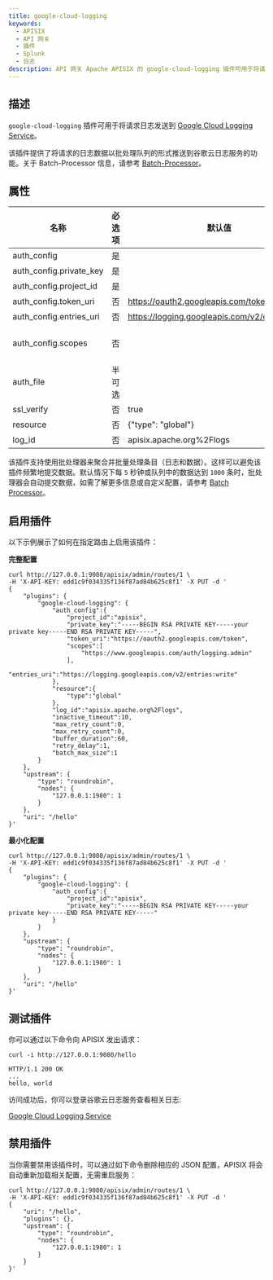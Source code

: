 ```yaml
---
title: google-cloud-logging
keywords:
  - APISIX
  - API 网关
  - 插件
  - Splunk
  - 日志
description: API 网关 Apache APISIX 的 google-cloud-logging 插件可用于将请求日志转发到 Splunk HTTP 事件收集器（HEC）中进行分析和存储。
---
```


<!--
#
# Licensed to the Apache Software Foundation (ASF) under one or more
# contributor license agreements.  See the NOTICE file distributed with
# this work for additional information regarding copyright ownership.
# The ASF licenses this file to You under the Apache License, Version 2.0
# (the "License"); you may not use this file except in compliance with
# the License.  You may obtain a copy of the License at
#
#     http://www.apache.org/licenses/LICENSE-2.0
#
# Unless required by applicable law or agreed to in writing, software
# distributed under the License is distributed on an "AS IS" BASIS,
# WITHOUT WARRANTIES OR CONDITIONS OF ANY KIND, either express or implied.
# See the License for the specific language governing permissions and
# limitations under the License.
#
-->

## 描述

`google-cloud-logging` 插件可用于将请求日志发送到 [Google Cloud Logging Service](https://cloud.google.com/logging/)。

该插件提供了将请求的日志数据以批处理队列的形式推送到谷歌云日志服务的功能。关于 Batch-Processor 信息，请参考 [Batch-Processor](../batch-processor.md)。

## 属性

| 名称                     | 必选项   | 默认值                                           | 描述                                                                                                                             |
| ----------------------- | -------- | ------------------------------------------------ | -------------------------------------------------------------------------------------------------------------------------------  |
| auth_config             | 是       |                                                  | 必须配置 `auth_config` 或 `auth_file` 之一。                                                                                      |
| auth_config.private_key | 是       |                                                  | 谷歌服务帐号的私钥参数。                                                                                                           |
| auth_config.project_id  | 是       |                                                  | 谷歌服务帐号的项目 ID。                                                                                                            |
| auth_config.token_uri   | 否       | https://oauth2.googleapis.com/token              | 请求谷歌服务帐户的令牌的 URI。                                                                                                     |
| auth_config.entries_uri | 否       | https://logging.googleapis.com/v2/entries:write  | 谷歌日志服务写入日志条目的 API。                                                                                                   |
| auth_config.scopes      | 否       |                                                  | 谷歌服务账号的访问范围，参考：[OAuth 2.0 Scopes for Google APIs](https://developers.google.com/identity/protocols/oauth2/scopes#logging)，可选项：["https://www.googleapis.com/auth/logging.read","https://www.googleapis.com/auth/logging.write","https://www.googleapis.com/auth/logging.admin","https://www.googleapis.com/auth/cloud-platform"]。|
| auth_file               | 半可选   |                                                  | 谷歌服务账号 JSON 文件的路径（必须配置 `auth_config` 或 `auth_file` 之一）                                                            |
| ssl_verify              | 否       | true                                             | 启用 `SSL` 验证，配置根据 [OpenResty 文档](https://github.com/openresty/lua-nginx-module#tcpsocksslhandshake) 选项。                 |
| resource                | 否       | {"type": "global"}                               | 谷歌监控资源，请参考 [MonitoredResource](https://cloud.google.com/logging/docs/reference/v2/rest/v2/MonitoredResource)。             |
| log_id                  | 否       | apisix.apache.org%2Flogs                         | 谷歌日志 ID，请参考 [LogEntry](https://cloud.google.com/logging/docs/reference/v2/rest/v2/LogEntry)。                                |

该插件支持使用批处理器来聚合并批量处理条目（日志和数据）。这样可以避免该插件频繁地提交数据。默认情况下每 `5` 秒钟或队列中的数据达到 `1000` 条时，批处理器会自动提交数据，如需了解更多信息或自定义配置，请参考 [Batch Processor](../batch-processor.md#配置)。

## 启用插件

以下示例展示了如何在指定路由上启用该插件：

**完整配置**

```shell
curl http://127.0.0.1:9080/apisix/admin/routes/1 \
-H 'X-API-KEY: edd1c9f034335f136f87ad84b625c8f1' -X PUT -d '
{
    "plugins": {
        "google-cloud-logging": {
            "auth_config":{
                "project_id":"apisix",
                "private_key":"-----BEGIN RSA PRIVATE KEY-----your private key-----END RSA PRIVATE KEY-----",
                "token_uri":"https://oauth2.googleapis.com/token",
                "scopes":[
                    "https://www.googleapis.com/auth/logging.admin"
                ],
                "entries_uri":"https://logging.googleapis.com/v2/entries:write"
            },
            "resource":{
                "type":"global"
            },
            "log_id":"apisix.apache.org%2Flogs",
            "inactive_timeout":10,
            "max_retry_count":0,
            "max_retry_count":0,
            "buffer_duration":60,
            "retry_delay":1,
            "batch_max_size":1
        }
    },
    "upstream": {
        "type": "roundrobin",
        "nodes": {
            "127.0.0.1:1980": 1
        }
    },
    "uri": "/hello"
}'
```

**最小化配置**

```shell
curl http://127.0.0.1:9080/apisix/admin/routes/1 \
-H 'X-API-KEY: edd1c9f034335f136f87ad84b625c8f1' -X PUT -d '
{
    "plugins": {
        "google-cloud-logging": {
            "auth_config":{
                "project_id":"apisix",
                "private_key":"-----BEGIN RSA PRIVATE KEY-----your private key-----END RSA PRIVATE KEY-----"
            }
        }
    },
    "upstream": {
        "type": "roundrobin",
        "nodes": {
            "127.0.0.1:1980": 1
        }
    },
    "uri": "/hello"
}'
```

## 测试插件

你可以通过以下命令向 APISIX 发出请求：

```shell
curl -i http://127.0.0.1:9080/hello
```

```
HTTP/1.1 200 OK
...
hello, world
```

访问成功后，你可以登录谷歌云日志服务查看相关日志:

[Google Cloud Logging Service](https://console.cloud.google.com/logs/viewer)

## 禁用插件

当你需要禁用该插件时，可以通过如下命令删除相应的 JSON 配置，APISIX 将会自动重新加载相关配置，无需重启服务：

```shell
curl http://127.0.0.1:9080/apisix/admin/routes/1 \
-H 'X-API-KEY: edd1c9f034335f136f87ad84b625c8f1' -X PUT -d '
{
    "uri": "/hello",
    "plugins": {},
    "upstream": {
        "type": "roundrobin",
        "nodes": {
            "127.0.0.1:1980": 1
        }
    }
}'
```
